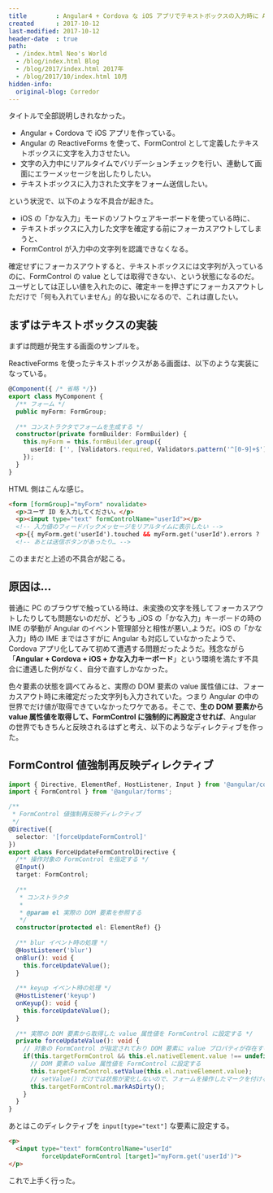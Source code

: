 ```yaml
---
title        : Angular4 + Cordova な iOS アプリでテキストボックスの入力時に Angular のイベントが発火しない件
created      : 2017-10-12
last-modified: 2017-10-12
header-date  : true
path:
  - /index.html Neo's World
  - /blog/index.html Blog
  - /blog/2017/index.html 2017年
  - /blog/2017/10/index.html 10月
hidden-info:
  original-blog: Corredor
---
```


タイトルで全部説明しきれなかった。

- Angular + Cordova で iOS アプリを作っている。
- Angular の ReactiveForms を使って、FormControl として定義したテキストボックスに文字を入力させたい。
- 文字の入力中にリアルタイムでバリデーションチェックを行い、連動して画面にエラーメッセージを出したりしたい。
- テキストボックスに入力された文字をフォーム送信したい。

という状況で、以下のような不具合が起きた。

- iOS の「かな入力」モードのソフトウェアキーボードを使っている時に、
- テキストボックスに入力した文字を確定する前にフォーカスアウトしてしまうと、
- FormControl が入力中の文字列を認識できなくなる。

確定せずにフォーカスアウトすると、テキストボックスには文字列が入っているのに、FormControl の value としては取得できない、という状態になるのだ。ユーザとしては正しい値を入れたのに、確定キーを押さずにフォーカスアウトしただけで「何も入れていません」的な扱いになるので、これは直したい。

## まずはテキストボックスの実装

まずは問題が発生する画面のサンプルを。

ReactiveForms を使ったテキストボックスがある画面は、以下のような実装になっている。

```typescript
@Component({ /* 省略 */})
export class MyComponent {
  /** フォーム */
  public myForm: FormGroup;
  
  /** コンストラクタでフォームを生成する */
  constructor(private formBuilder: FormBuilder) {
    this.myForm = this.formBuilder.group({
      userId: ['', [Validators.required, Validators.pattern('^[0-9]+$')]]
    });
  }
}
```

HTML 側はこんな感じ。

```html
<form [formGroup]="myForm" novalidate>
  <p>ユーザ ID を入力してください。</p>
  <p><input type="text" formControlName="userId"></p>
  <!-- 入力値のフィードバックメッセージをリアルタイムに表示したい -->
  <p>{{ myForm.get('userId').touched && myForm.get('userId').errors ? '入力エラーがあります' : '正常値です' }}</p>
  <!-- あとは送信ボタンがあったり… -->
```

このままだと上述の不具合が起こる。

## 原因は…

普通に PC のブラウザで触っている時は、未変換の文字を残してフォーカスアウトしたりしても問題ないのだが、どうも _iOS の「かな入力」キーボードの時の IME の挙動が Angular のイベント管理部分と相性が悪い_ようだ。iOS の「かな入力」時の IME まではさすがに Angular も対応していなかったようで、Cordova アプリ化してみて初めて遭遇する問題だったようだ。残念ながら「__Angular + Cordova + iOS + かな入力キーボード__」という環境を満たす不具合に遭遇した例がなく、自分で直すしかなかった。

色々要素の状態を調べてみると、実際の DOM 要素の value 属性値には、フォーカスアウト時に未確定だった文字列も入力されていた。つまり Angular の中の世界でだけ値が取得できていなかったワケである。そこで、__生の DOM 要素から value 属性値を取得して、FormControl に強制的に再設定させれば__、Angular の世界でもきちんと反映されるはずと考え、以下のようなディレクティブを作った。

## FormControl 値強制再反映ディレクティブ

```typescript
import { Directive, ElementRef, HostListener, Input } from '@angular/core';
import { FormControl } from '@angular/forms';

/**
 * FormControl 値強制再反映ディレクティブ
 */
@Directive({
  selector: '[forceUpdateFormControl]'
})
export class ForceUpdateFormControlDirective {
  /** 操作対象の FormControl を指定する */
  @Input()
  target: FormControl;
  
  /**
   * コンストラクタ
   * 
   * @param el 実際の DOM 要素を参照する
   */
  constructor(protected el: ElementRef) {}
  
  /** blur イベント時の処理 */
  @HostListener('blur')
  onBlur(): void {
    this.forceUpdateValue();
  }
  
  /** keyup イベント時の処理 */
  @HostListener('keyup')
  onKeyup(): void {
    this.forceUpdateValue();
  }
  
  /** 実際の DOM 要素から取得した value 属性値を FormControl に設定する */
  private forceUpdateValue(): void {
    // 対象の FormControl が指定されており DOM 要素に value プロパティが存在する場合のみ実行する
    if(this.targetFormControl && this.el.nativeElement.value !== undefined) {
      // DOM 要素の value 属性値を FormControl に設定する
      this.targetFormControl.setValue(this.el.nativeElement.value);
      // setValue() だけでは状態が変化しないので、フォームを操作したマークを付ける
      this.targetFormControl.markAsDirty();
    }
  }
}
```

あとはこのディレクティブを `input[type="text"]` な要素に設定する。

```html
<p>
  <input type="text" formControlName="userId"
         forceUpdateFormControl [target]="myForm.get('userId')">
</p>
```

これで上手く行った。
